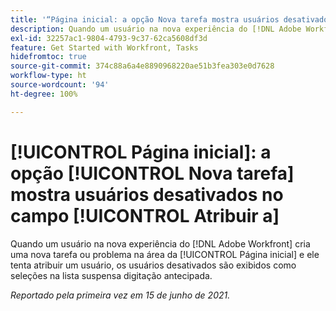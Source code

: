 ```yaml
---
title: '“Página inicial: a opção Nova tarefa mostra usuários desativados no campo Atribuir a”'
description: Quando um usuário na nova experiência do [!DNL Adobe Workfront] cria uma nova tarefa ou problema na área da Página inicial e ele tenta atribuir um usuário, os usuários desativados são exibidos como seleções na lista suspensa [!UICONTROL digitação antecipada].
exl-id: 32257ac1-9804-4793-9c37-62ca5608df3d
feature: Get Started with Workfront, Tasks
hidefromtoc: true
source-git-commit: 374c88a6a4e8890968220ae51b3fea303e0d7628
workflow-type: ht
source-wordcount: '94'
ht-degree: 100%

---
```


# [!UICONTROL Página inicial]: a opção [!UICONTROL Nova tarefa] mostra usuários desativados no campo [!UICONTROL Atribuir a]

<!--Valid issue, won't fix-->

Quando um usuário na nova experiência do [!DNL Adobe Workfront] cria uma nova tarefa ou problema na área da [!UICONTROL Página inicial] e ele tenta atribuir um usuário, os usuários desativados são exibidos como seleções na lista suspensa digitação antecipada.

_Reportado pela primeira vez em 15 de junho de 2021._

